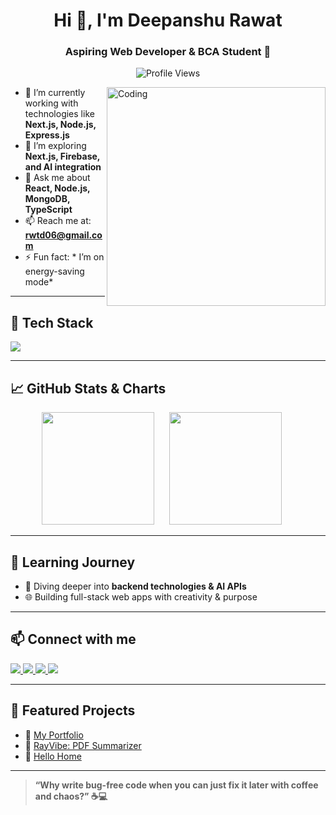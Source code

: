 <h1 align="center">Hi 👋, I'm Deepanshu Rawat</h1>
<h3 align="center">Aspiring Web Developer & BCA Student 🚀</h3>

<p align="center">
  <img src="https://komarev.com/ghpvc/?username=deepanshurwt06&label=Profile%20Views&color=0e75b6&style=flat" alt="Profile Views" />
</p>

<img align="right" alt="Coding" width="350" src="https://cdn.dribbble.com/users/1162077/screenshots/5403918/focus-animation.gif" />

- 🔭 I’m currently working with technologies like **Next.js, Node.js, Express.js**
- 🌱 I’m exploring **Next.js, Firebase, and AI integration**
- 💬 Ask me about **React, Node.js, MongoDB, TypeScript**
- 📫 Reach me at: **rwtd06@gmail.com**
- ⚡ Fun fact: * I’m on energy-saving mode*

---

## 💼 Tech Stack
<p align="left">
  <img src="https://skillicons.dev/icons?i=java,python,js,ts,html,css,react,nextjs,nodejs,express,firebase,mongodb,mysql,tailwind,git,github,vscode,figma,canva" />
</p>

---

## 📈 GitHub Stats & Charts

<p align="center">
  <span style="display: inline-block; margin-right: 20px;">
    <img src="https://github-readme-stats.vercel.app/api?username=deepanshurwt06&show_icons=true&theme=radical" height="180px" />
  </span>
  <span style="display: inline-block;margin-right: 20px;">
    <img src="https://github-readme-stats.vercel.app/api/top-langs/?username=deepanshurwt06&layout=compact&theme=radical" height="180px" />
  </span>
</p>

---

## 🧠 Learning Journey
- 📘 Diving deeper into **backend technologies & AI APIs**
- 🌐 Building full-stack web apps with creativity & purpose

---

## 📫 Connect with me
<p align="left">
  <a href="https://www.linkedin.com/in/deepanshurwt6/" target="_blank">
    <img src="https://img.shields.io/badge/LinkedIn-blue?style=for-the-badge&logo=linkedin&logoColor=white" />
  </a>
  <a href="https://github.com/deepanshurwt06" target="_blank">
    <img src="https://img.shields.io/badge/GitHub-black?style=for-the-badge&logo=github&logoColor=white" />
  </a>
  <a href="https://www.instagram.com/rwt_deepanshu__/" target="_blank">
    <img src="https://img.shields.io/badge/Instagram-E4405F?style=for-the-badge&logo=instagram&logoColor=white" />
  </a>
  <a href="https://discord.com/users/deepanshurwt" target="_blank">
    <img src="https://img.shields.io/badge/Discord-5865F2?style=for-the-badge&logo=discord&logoColor=white" />
  </a>
</p>

---

## 🚀 Featured Projects
- 🎨 [My Portfolio](https://github.com/deepanshurwt06/portfolio)
- 🧾 [RayVibe: PDF Summarizer](https://github.com/deepanshurwt06/RayVibe)
- 🧠 [Hello Home](https://github.com/deepanshurwt06/Hello-Home)


---

> **“Why write bug-free code when you can just fix it later with coffee and chaos?” ☕💻**


